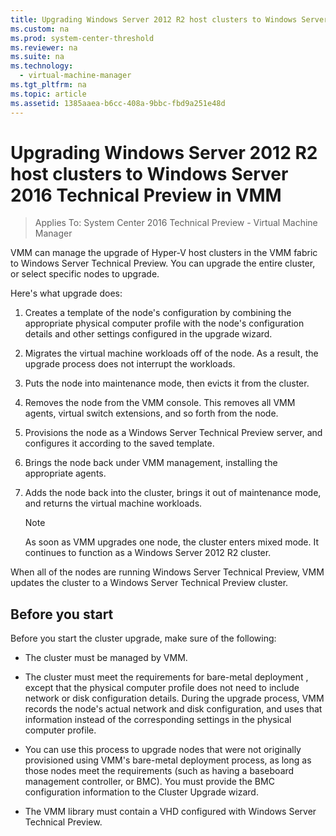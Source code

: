 ```yaml
---
title: Upgrading Windows Server 2012 R2 host clusters to Windows Server 2016 Technical Preview in VMM
ms.custom: na
ms.prod: system-center-threshold
ms.reviewer: na
ms.suite: na
ms.technology: 
  - virtual-machine-manager
ms.tgt_pltfrm: na
ms.topic: article
ms.assetid: 1385aaea-b6cc-408a-9bbc-fbd9a251e48d
---
```

# Upgrading Windows Server 2012 R2 host clusters to Windows Server 2016 Technical Preview in VMM

>Applies To: System Center 2016 Technical Preview - Virtual Machine Manager

VMM can manage the upgrade of Hyper-V host clusters in the VMM fabric to Windows Server Technical Preview. You can upgrade the entire cluster, or select specific nodes to upgrade.

Here's what upgrade does:

1.  Creates a template of the node's configuration by combining the appropriate physical computer profile with the node's configuration details and other settings configured in the upgrade wizard.

2.  Migrates the virtual machine workloads off of the node. As a result, the upgrade process does not interrupt the workloads.

3.  Puts the node into maintenance mode, then evicts it from the cluster.

4.  Removes the node from the VMM console. This removes all VMM agents, virtual switch extensions, and so forth from the node.

5.  Provisions the node as a Windows Server Technical Preview server, and configures it according to the saved template.

6.  Brings the node back under VMM management, installing the appropriate agents.

7.  Adds the node back into the cluster, brings it out of maintenance mode, and returns the virtual machine workloads.

    > [!NOTE]
    > As soon as VMM upgrades one node, the cluster enters mixed mode. It continues to function as a Windows Server 2012 R2 cluster.

When all of the nodes are running Windows Server Technical Preview, VMM updates the cluster to a Windows Server Technical Preview cluster.

## Before you start 
Before you start the cluster upgrade, make sure of the following:

-   The cluster must be managed by VMM.

-   The cluster must meet the requirements for bare-metal deployment , except that the physical computer profile does not need to include network or disk configuration details. During the upgrade process, VMM records the node's actual network and disk configuration, and uses that information instead of the corresponding settings in the physical computer profile.
-   You can use this process to upgrade nodes that were not originally provisioned using VMM's bare-metal deployment process, as long as those nodes meet the requirements (such as having a baseboard management controller, or BMC). You must provide the BMC configuration information to the Cluster Upgrade wizard.
-   The VMM library must contain a VHD configured with Windows Server Technical Preview.




